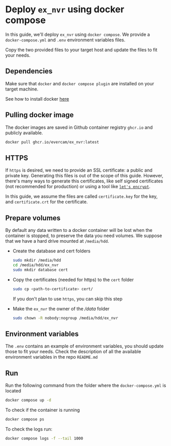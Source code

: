 # Deploy `ex_nvr` using docker compose

In this guide, we'll deploy `ex_nvr` using `docker compose`. We provide a `docker-compose.yml` and `.env` environment variables files.

Copy the two provided files to your target host and update the files to fit your needs.

## Dependencies

Make sure that `docker` and `docker compose plugin` are installed on your target machine.

See how to install docker [here](https://docs.docker.com/engine/install/)

## Pulling docker image

The docker images are saved in Github container registry `ghcr.io` and publicly available.

```bash
docker pull ghcr.io/evercam/ex_nvr:latest
```

## HTTPS

If `https` is desired, we need to provide an SSL certificate: a public and private key. Generating this files is out of the scope of this guide. However, there's many ways to generate this certificates, like self signed certificates (not recommended for production) or using a tool like [`let's encrypt`](https://letsencrypt.org/).

In this guide, we assume the files are called `certificate.key` for the key, and `certificate.crt` for the certificate.

## Prepare volumes

By default any data written to a docker container will be lost when the container is stopped, to preserve the data you need volumes. We suppose that we have a hard drive mounted at `/media/hdd`.

* Create the database and cert folders
  ```bash
  sudo mkdir /media/hdd
  cd /media/hdd/ex_nvr
  sudo mkdir database cert
  ```

* Copy the certificates (needed for https) to the `cert` folder
  ```bash
  sudo cp <path-to-certificate> cert/
  ```
  If you don't plan to use `https`, you can skip this step

* Make the `ex_nvr` the owner of the */data* folder
  ```bash
  sudo chown -R nobody:nogroup /media/hdd/ex_nvr
  ```

## Environment variables

The `.env` contains an example of environment variables, you should update those to fit your  needs. Check the description of all the available environment variables in the repo `README.md`

## Run

Run the following command from the folder where the `docker-compose.yml` is located
```bash
docker compose up -d
```

To check if the container is running
```bash
docker compose ps
```

To check the logs run:
```bash
docker compose logs -f --tail 1000
```